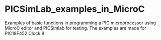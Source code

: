 # PICSimLab_examples_in_MicroC
Examples of basic functions in programming a PIC microprocessor using MicroC editor and PICSimlab for testing.
The examples are made for PIC18F452 Clock:8
